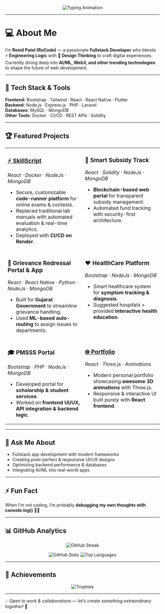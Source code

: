 <p align="center">
  <img src="https://readme-typing-svg.herokuapp.com?font=Fira+Code&size=24&duration=3000&pause=1000&color=00CFFF&center=true&vCenter=true&width=600&lines=Hi+%F0%9F%91%8B%2C+I'm+Romil+Patel+(aka+RoCode);Fullstack+Developer+%7C+UI%2FUX+Engineer;I+build+scalable+apps+with+beautiful+UI;Always+learning+%26+exploring+AI%2FML+%F0%9F%A4%96" alt="Typing Animation">
</p>

---

# 💻 About Me  
I’m **Romil Patel (RoCode)** — a passionate **Fullstack Developer** who blends  
⚡ **Engineering Logic** with 🎨 **Design Thinking** to craft digital experiences.  
Currently diving deep into **AI/ML, Web3, and other trending technologies** to shape the future of web development.  

---

## 🚀 Tech Stack & Tools
**Frontend:** Bootstrap · Tailwind · React · React Native · Flutter  
**Backend:** Node.js · Express.js · PHP · Laravel  
**Databases:** MySQL · MongoDB  
**Other Tools:** Docker · CI/CD · REST APIs · Solidity  

---

## 🏆 Featured Projects  

<p align="center">
  <table>
    <tr>
      <td width="50%" valign="top">
        <h3><a href="https://code-runner-frontend.onrender.com/">⚡ SkillScript</a></h3>
        <p><em>React · Docker · NodeJs · MongoDB</em></p>
        <ul>
          <li>Secure, customizable <b>code-runner platform</b> for online exams & contests.</li>
          <li>Replaced traditional lab manuals with automated evaluation & real-time analytics.</li>
          <li>Deployed with <b>CI/CD on Render</b>.</li>
        </ul>
      </td>
      <td width="50%" valign="top">
        <h3>🔗 Smart Subsidy Track</h3>
        <p><em>React · Solidity · NodeJs · MongoDB</em></p>
        <ul>
          <li><b>Blockchain-based web portal</b> for transparent subsidy management.</li>
          <li>Automated fund tracking with security-first architecture.</li>
        </ul>
      </td>
    </tr>
    <tr>
      <td width="50%" valign="top">
        <h3>📱 Grievance Redressal Portal & App</h3>
        <p><em>React · React Native · Python · NodeJs · MongoDB</em></p>
        <ul>
          <li>Built for <b>Gujarat Government</b> to streamline grievance handling.</li>
          <li>Used <b>ML-based auto-routing</b> to assign issues to departments.</li>
        </ul>
      </td>
      <td width="50%" valign="top">
        <h3>❤️ HealthCare Platform</h3>
        <p><em>Bootstrap · NodeJs · MongoDB</em></p>
        <ul>
          <li>Smart healthcare system for <b>symptom tracking & diagnosis</b>.</li>
          <li>Suggested hospitals + provided <b>interactive health education</b>.</li>
        </ul>
      </td>
    </tr>
    <tr>
      <td width="50%" valign="top">
        <h3>🎓 PMSSS Portal</h3>
        <p><em>Bootstrap · PHP · NodeJs · MongoDB</em></p>
        <ul>
          <li>Developed portal for <b>scholarship & student services</b>.</li>
          <li>Worked on <b>frontend UI/UX, API integration & backend logic</b>.</li>
        </ul>
      </td>
      <td width="50%" valign="top">
        <h3><a href="https://romil-patel-portfolio.onrender.com/">🌐 Portfolio</a></h3>
        <p><em>React · Three.js · Animations</em></p>
        <ul>
          <li>Modern personal portfolio showcasing <b>awesome 3D animations</b> with Three.js.</li>
          <li>Responsive & interactive UI built purely with <b>React frontend</b>.</li>
        </ul>
      </td>
    </tr>
  </table>
</p>

---

## 💬 Ask Me About
- Fullstack app development with modern frameworks  
- Creating pixel-perfect & responsive UI/UX designs  
- Optimizing backend performance & databases  
- Integrating AI/ML into real-world apps  

---

## ⚡ Fun Fact
When I’m not coding, I’m probably **debugging my own thoughts with console.log()** 🐞😂  

---

## 📊 GitHub Analytics  

<p align="center">
  <img src="https://github-readme-streak-stats.herokuapp.com/?user=rocode&theme=transparent&hide_border=true" alt="GitHub Streak" />
</p>

<p align="center">
  <img src="https://github-readme-stats.vercel.app/api?username=rocode&show_icons=true&theme=transparent&hide_border=true" alt="GitHub Stats" />
  <img src="https://github-readme-stats.vercel.app/api/top-langs/?username=rocode&layout=compact&theme=transparent&hide_border=true" alt="Top Languages" />
</p>

---

## 🏅 Achievements  

<p align="center">
  <img src="https://github-profile-trophy.vercel.app/?username=rocode&theme=algolia&row=1&column=7&margin-w=15&margin-h=15" alt="Trophies" />
</p>

---

💡 *Open to work & collaborations — let’s create something extraordinary together!* 🚀
